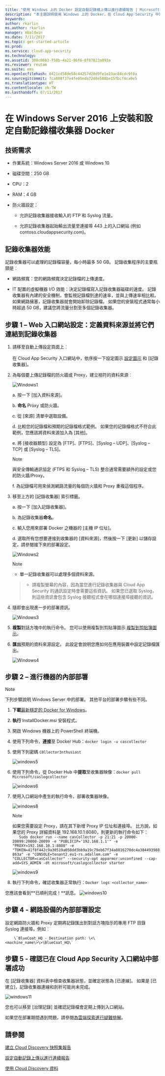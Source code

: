 ```yaml
---
title: "使用 Windows 上的 Docker 設定自動記錄檔上傳以進行連續報告 | Microsoft Docs"
description: "本主題說明使用 Windows 上的 Docker，在 Cloud App Security 中設定自動記錄檔上傳以進行連續報告的程序。"
keywords: 
author: rkarlin
ms.author: rkarlin
manager: mbaldwin
ms.date: 7/11/2017
ms.topic: get-started-article
ms.prod: 
ms.service: cloud-app-security
ms.technology: 
ms.assetid: 308c06b3-f58b-4a21-86f6-8f87823a893a
ms.reviewer: reutam
ms.suite: ems
ms.openlocfilehash: 0421cd58de58c44257d20d9fe1e23ac84cdc9f0a
ms.sourcegitcommit: 7ca888f37e4fe05eda72d8e588be15fbcf4ca9e5
ms.translationtype: HT
ms.contentlocale: zh-TW
ms.lasthandoff: 07/11/2017
---
```

# <a name="set-up-and-configure-the-automatic-log-collector-docker-on-windows-server-2016"></a>在 Windows Server 2016 上安裝和設定自動記錄檔收集器 Docker

## <a name="technical-requirements"></a>技術需求

-   作業系統：Windows Server 2016 或 Windows 10

-   磁碟空間：250 GB

-   CPU：2

-   RAM：4 GB

-   防火牆設定：

    -   允許記錄收集器接收輸入的 FTP 和 Syslog 流量。

    -   允許記錄收集器起始輸出流量至連接埠 443 上的入口網站 (例如 contoso.cloudappsecurity.com)。

## <a name="log-collector-performance"></a>記錄收集器效能

記錄收集器可以處理的記錄檔容量，每小時最多 50 GB。 記錄收集程序的主要瓶頸是︰

-   網路頻寬：您的網路頻寬決定記錄檔的上傳速度。

-   IT 配置的虛擬機器 I/O 效能：決定記錄檔寫入記錄收集器磁碟的速度。 記錄收集器有內建的安全機制，會監視記錄檔到達的速率，並與上傳速率相比較。 如果網路擁塞，記錄收集器就會開始卸除記錄檔。 如果您的安裝程式通常每小時超過 50 GB，建議您將流量分割至多個記錄收集器。

## <a name="step-1--web-portal-configuration-define-data-sources-and-link-them-to-a-log-collector"></a>步驟 1 – Web 入口網站設定：定義資料來源並將它們連結到記錄收集器

1.  請移至自動上傳設定頁面上︰<br></br> 在 Cloud App Security 入口網站中，依序按一下設定圖示 [設定圖示](./media/settings-icon.png) 和 [記錄收集器]。

2.  為每個要上傳記錄檔的防火牆或 Proxy，建立相符的資料來源︰

    ![Windows1](./media/windows1.png)

    a. 按一下 [加入資料來源]。

    b. **命名** Proxy 或防火牆。

    c. 從 [來源] 清單中選取設備。

    d. 比較您的記錄檔和預期的記錄檔格式範例。 如果您的記錄檔格式不符合此範例，您應該將資料來源加入為 [其他]。

    e. 將 [接收器類型] 設定為 [FTP]、[FTPS]、[Syslog – UDP]、[Syslog – TCP] 或 [Syslog – TLS]。

    > [!NOTE]
    > 與安全傳輸通訊協定 (FTPS 和 Syslog – TLS) 整合通常需要額外的設定或您的防火牆/Proxy。

    f. 為記錄檔可用來偵測網路流量的每個防火牆和 Proxy 重複這個程序。

3.  移至上方的 [記錄收集器] 索引標籤。

    a. 按一下 [加入記錄收集器]。

    b. 為記錄收集器**命名**。

    c. 輸入您用來部署 Docker 之機器的 [主機 IP 位址]。

    d. 選取所有您想要連接到收集器的 [資料來源]，然後按一下 [更新] 以儲存設定，請參閱接下來的部署設定。

    ![Windows2](./media/windows2.png)

    > [!NOTE]
    > - 單一記錄收集器可以處理多個資料來源。

    > -   請複製螢幕的內容，因為當您進行記錄收集器與 Cloud App Security 的通訊設定時會需要這些資訊。 如果您已選取 Syslog，則這些資訊會包含 Syslog 接聽程式會在哪個連接埠接聽的資訊。

4.  隨即會出現進一步的部署資訊。

    ![Windows3](./media/windows3.png)

5.  **複製**對話方塊中的執行命令。 您可以使用複製到剪貼簿圖示 [複製到剪貼簿圖示](./media/copy-icon.png)。

6.  **匯出**預期的資料來源設定。 此設定會說明您應如何在應用裝置中設定記錄檔匯出。

    ![Windows4](./media/windows4.png)

## <a name="step-2--on-premises-deployment-of-your-machine"></a>步驟 2 – 進行機器的內部部署

>[!NOTE]
>下列步驟說明 Windows Server 中的部署。 其他平台的部署步驟有些不同。

1.  **下載**[最新穩定的 Docker for Windows](https://docs.docker.com/docker-for-windows/install/\#download-docker-for-windows)。
    
2.  **執行** InstallDocker.msi 安裝程式。

3.  開啟 Windows 機器上的 PowerShell 終端機。

4.  使用下列命令，**連接**至 Docker Hub：`docker login -u cascollector`

5.  使用下列密碼 `C0llector3nthusiast`

    ![windows5](./media/windows5.png)

6.  使用下列命令，從 Docker Hub 中**提取**至收集器映像：`docker pull Microsoft/caslogcollector`

    ![windows6](./media/windows6.png)

7.  使用入口網站中產生的執行命令，部署收集器映像。

    ![windows8](./media/windows8.png)

    >[!NOTE]
    >如果您需要設定 Proxy，請在其下新增 Proxy IP 位址和連接埠。 比方說，如果您的 Proxy 詳細資料是 192.168.10.1:8080，則更新的執行命令如下：  
 `   Sudo docker run --name casCollector -p 21:21 -p 20000-20099:20000-20099 -e
    "PUBLICIP='192.168.1.1'" -e "PROXY=192.168.10.1:8080" -e
    "TOKEN=41f8f442c9a30519a058dd3bb9a19c79eb67f34a8816270dc4a384493988863a" -e
    "CONSOLE=tenant2.eu1-rs.adallom.com" -e "COLLECTOR=casCollector" --security-opt
    apparmor:unconfined --cap-add=SYS_ADMIN -dt microsoft/caslogcollector starter`

    ![windows9](./media/windows9.png)

9.  執行下列命令，確認收集器正常執行：`Docker logs <collector_name>`

您應該會看到**已順利完成！**訊息。
  ![windows10](./media/windows10.png)

## <a name="step-4---on-premises-configuration-of-your-network-appliances"></a>步驟 4 - 網路設備的內部部署設定

設定網路防火牆和 Proxy 定期將記錄匯出到對話方塊指示的專用 FTP 目錄 Syslog 連接埠，例如︰

        \`BlueCoat_HQ - Destination path: \<\<machine_name\>\>\BlueCoat_HQ\`

## <a name="step-5---verify-the-successful-deployment-in-the-cloud-app-security-portal"></a>步驟 5 - 確認已在 Cloud App Security 入口網站中部署成功

在 [記錄收集器] 資料表中檢查收集器狀態，並確定狀態為 [已連線]。 如果是 [已建立]，記錄收集器連線和剖析可能尚未完成。

![windows11](./media/windows11.png)

您也可以移至 [治理記錄] 並確認記錄檔會定期上傳到入口網站。

如果您在部署期間遇到問題，請參閱[為雲端探索進行疑難排解](troubleshooting-cloud-discovery.md)。

## <a name="see-also"></a>請參閱
 
[建立 Cloud Discovery 快照集報告](create-snapshot-cloud-discovery-reports.md)

[設定自動記錄上傳以進行連續報告](configure-automatic-log-upload-for-continuous-reports.md)

[使用 Cloud Discovery 資料](working-with-cloud-discovery-data.md)

